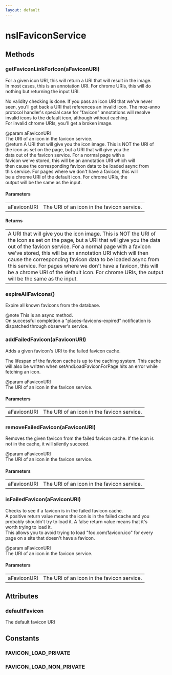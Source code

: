 ```yaml
---
layout: default
---
```


# nsIFaviconService #

## Methods ##

### getFaviconLinkForIcon(aFaviconURI) ###
  
For a given icon URI, this will return a URI that will result in the image.  
In most cases, this is an annotation URI.  For chrome URIs, this will do  
nothing but returning the input URI.  
  
No validity checking is done. If you pass an icon URI that we've never  
seen, you'll get back a URI that references an invalid icon. The moz-anno  
protocol handler's special case for "favicon" annotations will resolve  
invalid icons to the default icon, although without caching.  
For invalid chrome URIs, you'll get a broken image.  
  
@param aFaviconURI  
       The URI of an icon in the favicon service.  
@return A URI that will give you the icon image.  This is NOT the URI of  
        the icon as set on the page, but a URI that will give you the  
        data out of the favicon service.  For a normal page with a  
        favicon we've stored, this will be an annotation URI which will  
        then cause the corresponding favicon data to be loaded async from  
        this service.  For pages where we don't have a favicon, this will  
        be a chrome URI of the default icon. For chrome URIs, the  
        output will be the same as the input.  
  

#### Parameters ####

<table>

<tr>
<td>aFaviconURI</td>
<td>       The URI of an icon in the favicon service.  
</td>
</tr>

</table>

#### Returns ####

<table>

<tr>
<td>A URI that will give you the icon image.  This is NOT the URI of  
        the icon as set on the page, but a URI that will give you the  
        data out of the favicon service.  For a normal page with a  
        favicon we've stored, this will be an annotation URI which will  
        then cause the corresponding favicon data to be loaded async from  
        this service.  For pages where we don't have a favicon, this will  
        be a chrome URI of the default icon. For chrome URIs, the  
        output will be the same as the input.  
</td>
</tr>

</table>

### expireAllFavicons() ###
  
Expire all known favicons from the database.  
  
@note This is an async method.  
      On successful completion a "places-favicons-expired" notification is  
      dispatched through observer's service.  
  

### addFailedFavicon(aFaviconURI) ###
  
Adds a given favicon's URI to the failed favicon cache.  
  
The lifespan of the favicon cache is up to the caching system.  This cache  
will also be written when setAndLoadFaviconForPage hits an error while  
fetching an icon.  
  
@param aFaviconURI  
       The URI of an icon in the favicon service.  
  

#### Parameters ####

<table>

<tr>
<td>aFaviconURI</td>
<td>       The URI of an icon in the favicon service.  
</td>
</tr>

</table>

### removeFailedFavicon(aFaviconURI) ###
  
Removes the given favicon from the failed favicon cache.  If the icon is  
not in the cache, it will silently succeed.  
  
@param aFaviconURI  
       The URI of an icon in the favicon service.  
  

#### Parameters ####

<table>

<tr>
<td>aFaviconURI</td>
<td>       The URI of an icon in the favicon service.  
</td>
</tr>

</table>

### isFailedFavicon(aFaviconURI) ###
  
Checks to see if a favicon is in the failed favicon cache.  
A positive return value means the icon is in the failed cache and you  
probably shouldn't try to load it.  A false return value means that it's  
worth trying to load it.  
This allows you to avoid trying to load "foo.com/favicon.ico" for every  
page on a site that doesn't have a favicon.  
  
@param aFaviconURI  
       The URI of an icon in the favicon service.  
  

#### Parameters ####

<table>

<tr>
<td>aFaviconURI</td>
<td>       The URI of an icon in the favicon service.  
</td>
</tr>

</table>

## Attributes ##

### defaultFavicon ###
  
The default favicon URI  
  

## Constants ##

### FAVICON_LOAD_PRIVATE ###

### FAVICON_LOAD_NON_PRIVATE ###
